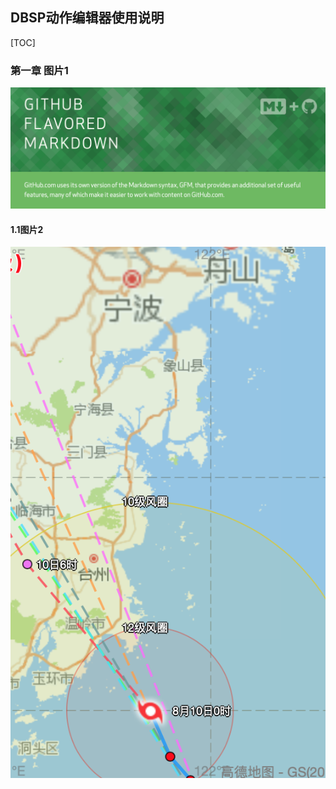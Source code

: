 ## DBSP动作编辑器使用说明

[TOC]



### 第一章 图片1

![image-20190810000955739](images/image-20190810000955739.png)

#### 1.1图片2

![image-20190810003558846](images/image-20190810003558846.png)

